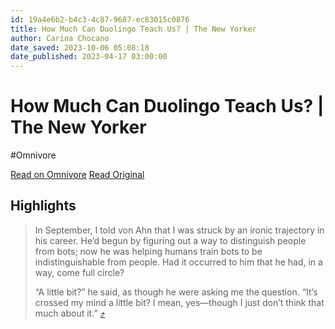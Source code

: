 ```yaml
---
id: 19a4e6b2-b4c3-4c87-9687-ec83015c0876
title: How Much Can Duolingo Teach Us? | The New Yorker
author: Carina Chocano
date_saved: 2023-10-06 05:08:18
date_published: 2023-04-17 03:00:00
---
```


# How Much Can Duolingo Teach Us? | The New Yorker
#Omnivore

[Read on Omnivore](https://omnivore.app/me/https-www-newyorker-com-magazine-2023-04-24-how-much-can-duoling-18b04e35690)
[Read Original](https://www.newyorker.com/magazine/2023/04/24/how-much-can-duolingo-teach-us)

## Highlights

> In September, I told von Ahn that I was struck by an ironic trajectory in his career. He’d begun by figuring out a way to distinguish people from bots; now he was helping humans train bots to be indistinguishable from people. Had it occurred to him that he had, in a way, come full circle?
> 
> “A little bit?” he said, as though he were asking me the question. “It’s crossed my mind a little bit? I mean, yes—though I just don’t think that much about it.” [⤴️](https://omnivore.app/me/https-www-newyorker-com-magazine-2023-04-24-how-much-can-duoling-18b04e35690#98308102-c669-4046-81ad-9ebea2adb7fc) 

